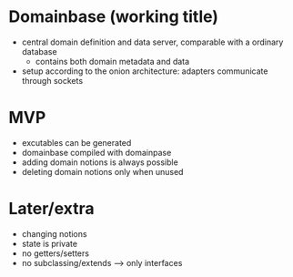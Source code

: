 # Domainbase (working title)
- central domain definition and data server, comparable with a ordinary database
  - contains both domain metadata and data
- setup according to the onion architecture: adapters communicate through sockets

# MVP
- excutables can be generated
- domainbase compiled with domainpase
- adding domain notions is always possible
- deleting domain notions only when unused

# Later/extra
- changing notions
- state is private
- no getters/setters
- no subclassing/extends --> only interfaces
